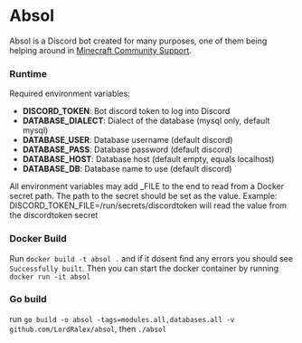 # Absol
Absol is a Discord bot created for many purposes, one of them being helping around in [Minecraft Community Support](https://discord.gg/58Sxm23).

### Runtime

Required environment variables:

- **DISCORD_TOKEN**: Bot discord token to log into Discord
- **DATABASE_DIALECT**: Dialect of the database (mysql only, default mysql)
- **DATABASE_USER**: Database username (default discord)
- **DATABASE_PASS**: Database password (default discord)
- **DATABASE_HOST**: Database host (default empty, equals localhost)
- **DATABASE_DB**: Database name to use (default discord)


All environment variables may add _FILE to the end to read from a Docker secret path. The path to the secret should be set as the value.
Example: DISCORD_TOKEN_FILE=/run/secrets/discordtoken will read the value from the discordtoken secret

### Docker Build
Run `docker build -t absol .` and if it dosent find any errors you should see `Successfully built`.
Then you can start the docker container by running `docker run -it absol`

### Go build
run `go build -o absol -tags=modules.all,databases.all -v github.com/LordRalex/absol`, then `./absol`
